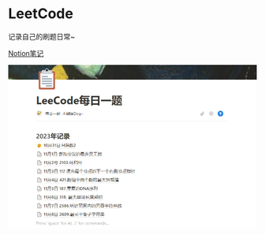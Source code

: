 # LeetCode
记录自己的刷题日常~

[Notion笔记](https://bigbobro.notion.site/LeeCode-9afcbd09f50b45d7a83fb84ca56ce560?pvs=4)

![Alt text](image-1.png)